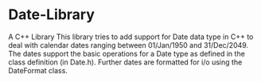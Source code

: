 # Date-Library
A C++ Library
This library tries to add support for Date data type in C++ to deal with calendar dates ranging between 01/Jan/1950
and 31/Dec/2049. The dates support the basic operations for a Date type as defined in the class
definition (in Date.h). Further dates are formatted for i/o using the DateFormat class.

